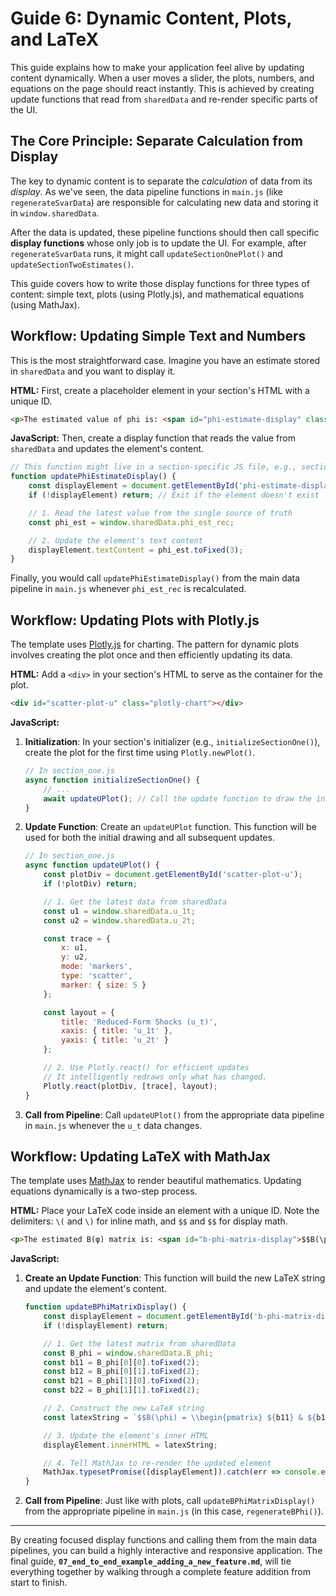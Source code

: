 # Guide 6: Dynamic Content, Plots, and LaTeX

This guide explains how to make your application feel alive by updating content dynamically. When a user moves a slider, the plots, numbers, and equations on the page should react instantly. This is achieved by creating update functions that read from `sharedData` and re-render specific parts of the UI.

## The Core Principle: Separate Calculation from Display

The key to dynamic content is to separate the *calculation* of data from its *display*. As we've seen, the data pipeline functions in `main.js` (like `regenerateSvarData`) are responsible for calculating new data and storing it in `window.sharedData`. 

After the data is updated, these pipeline functions should then call specific **display functions** whose only job is to update the UI. For example, after `regenerateSvarData` runs, it might call `updateSectionOnePlot()` and `updateSectionTwoEstimates()`.

This guide covers how to write those display functions for three types of content: simple text, plots (using Plotly.js), and mathematical equations (using MathJax).

## Workflow: Updating Simple Text and Numbers

This is the most straightforward case. Imagine you have an estimate stored in `sharedData` and you want to display it.

**HTML:**
First, create a placeholder element in your section's HTML with a unique ID.
```html
<p>The estimated value of phi is: <span id="phi-estimate-display" class="estimate-value">0.00</span></p>
```

**JavaScript:**
Then, create a display function that reads the value from `sharedData` and updates the element's content.

```javascript
// This function might live in a section-specific JS file, e.g., section_two.js
function updatePhiEstimateDisplay() {
    const displayElement = document.getElementById('phi-estimate-display');
    if (!displayElement) return; // Exit if the element doesn't exist

    // 1. Read the latest value from the single source of truth
    const phi_est = window.sharedData.phi_est_rec;

    // 2. Update the element's text content
    displayElement.textContent = phi_est.toFixed(3);
}
```

Finally, you would call `updatePhiEstimateDisplay()` from the main data pipeline in `main.js` whenever `phi_est_rec` is recalculated.

## Workflow: Updating Plots with Plotly.js

The template uses [Plotly.js](https://plotly.com/javascript/) for charting. The pattern for dynamic plots involves creating the plot once and then efficiently updating its data.

**HTML:**
Add a `<div>` in your section's HTML to serve as the container for the plot.
```html
<div id="scatter-plot-u" class="plotly-chart"></div>
```

**JavaScript:**

1.  **Initialization**: In your section's initializer (e.g., `initializeSectionOne()`), create the plot for the first time using `Plotly.newPlot()`.

    ```javascript
    // In section_one.js
    async function initializeSectionOne() {
        // ...
        await updateUPlot(); // Call the update function to draw the initial plot
    }
    ```

2.  **Update Function**: Create an `updateUPlot` function. This function will be used for both the initial drawing and all subsequent updates.

    ```javascript
    // In section_one.js
    async function updateUPlot() {
        const plotDiv = document.getElementById('scatter-plot-u');
        if (!plotDiv) return;

        // 1. Get the latest data from sharedData
        const u1 = window.sharedData.u_1t;
        const u2 = window.sharedData.u_2t;

        const trace = {
            x: u1,
            y: u2,
            mode: 'markers',
            type: 'scatter',
            marker: { size: 5 }
        };

        const layout = {
            title: 'Reduced-Form Shocks (u_t)',
            xaxis: { title: 'u_1t' },
            yaxis: { title: 'u_2t' }
        };

        // 2. Use Plotly.react() for efficient updates
        // It intelligently redraws only what has changed.
        Plotly.react(plotDiv, [trace], layout);
    }
    ```

3.  **Call from Pipeline**: Call `updateUPlot()` from the appropriate data pipeline in `main.js` whenever the `u_t` data changes.

## Workflow: Updating LaTeX with MathJax

The template uses [MathJax](https://www.mathjax.org/) to render beautiful mathematics. Updating equations dynamically is a two-step process.

**HTML:**
Place your LaTeX code inside an element with a unique ID. Note the delimiters: `\(` and `\)` for inline math, and `$$` and `$$` for display math.

```html
<p>The estimated B(φ) matrix is: <span id="b-phi-matrix-display">$$B(\phi) = \begin{pmatrix} 1 & 0 \\ 0 & 1 \end{pmatrix}$$</span></p>
```

**JavaScript:**

1.  **Create an Update Function**: This function will build the new LaTeX string and update the element's content.

    ```javascript
    function updateBPhiMatrixDisplay() {
        const displayElement = document.getElementById('b-phi-matrix-display');
        if (!displayElement) return;

        // 1. Get the latest matrix from sharedData
        const B_phi = window.sharedData.B_phi;
        const b11 = B_phi[0][0].toFixed(2);
        const b12 = B_phi[0][1].toFixed(2);
        const b21 = B_phi[1][0].toFixed(2);
        const b22 = B_phi[1][1].toFixed(2);

        // 2. Construct the new LaTeX string
        const latexString = `$$B(\phi) = \\begin{pmatrix} ${b11} & ${b12} \\\\ ${b21} & ${b22} \\end{pmatrix}$$`;

        // 3. Update the element's inner HTML
        displayElement.innerHTML = latexString;

        // 4. Tell MathJax to re-render the updated element
        MathJax.typesetPromise([displayElement]).catch(err => console.error('MathJax typeset failed:', err));
    }
    ```

2.  **Call from Pipeline**: Just like with plots, call `updateBPhiMatrixDisplay()` from the appropriate pipeline in `main.js` (in this case, `regenerateBPhi()`).

---

By creating focused display functions and calling them from the main data pipelines, you can build a highly interactive and responsive application. The final guide, **`07_end_to_end_example_adding_a_new_feature.md`**, will tie everything together by walking through a complete feature addition from start to finish.

